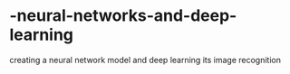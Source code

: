 # -neural-networks-and-deep-learning
creating a neural network model and deep learning its image recognition

